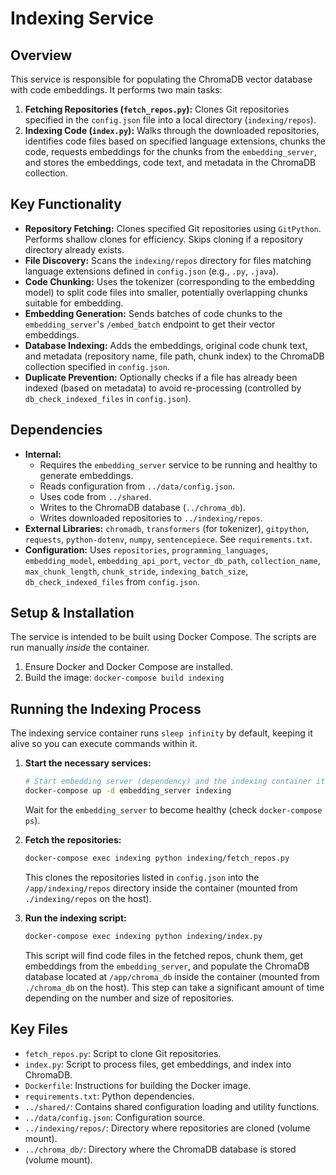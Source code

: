 # Indexing Service

## Overview

This service is responsible for populating the ChromaDB vector database with code embeddings. It performs two main tasks:

1.  **Fetching Repositories (`fetch_repos.py`):** Clones Git repositories specified in the `config.json` file into a local directory (`indexing/repos`).
2.  **Indexing Code (`index.py`):** Walks through the downloaded repositories, identifies code files based on specified language extensions, chunks the code, requests embeddings for the chunks from the `embedding_server`, and stores the embeddings, code text, and metadata in the ChromaDB collection.

## Key Functionality

-   **Repository Fetching:** Clones specified Git repositories using `GitPython`. Performs shallow clones for efficiency. Skips cloning if a repository directory already exists.
-   **File Discovery:** Scans the `indexing/repos` directory for files matching language extensions defined in `config.json` (e.g., `.py`, `.java`).
-   **Code Chunking:** Uses the tokenizer (corresponding to the embedding model) to split code files into smaller, potentially overlapping chunks suitable for embedding.
-   **Embedding Generation:** Sends batches of code chunks to the `embedding_server`'s `/embed_batch` endpoint to get their vector embeddings.
-   **Database Indexing:** Adds the embeddings, original code chunk text, and metadata (repository name, file path, chunk index) to the ChromaDB collection specified in `config.json`.
-   **Duplicate Prevention:** Optionally checks if a file has already been indexed (based on metadata) to avoid re-processing (controlled by `db_check_indexed_files` in `config.json`).

## Dependencies

-   **Internal:**
    -   Requires the `embedding_server` service to be running and healthy to generate embeddings.
    -   Reads configuration from `../data/config.json`.
    -   Uses code from `../shared`.
    -   Writes to the ChromaDB database (`../chroma_db`).
    -   Writes downloaded repositories to `../indexing/repos`.
-   **External Libraries:** `chromadb`, `transformers` (for tokenizer), `gitpython`, `requests`, `python-dotenv`, `numpy`, `sentencepiece`. See `requirements.txt`.
-   **Configuration:** Uses `repositories`, `programming_languages`, `embedding_model`, `embedding_api_port`, `vector_db_path`, `collection_name`, `max_chunk_length`, `chunk_stride`, `indexing_batch_size`, `db_check_indexed_files` from `config.json`.

## Setup & Installation

The service is intended to be built using Docker Compose. The scripts are run manually *inside* the container.

1.  Ensure Docker and Docker Compose are installed.
2.  Build the image: `docker-compose build indexing`

## Running the Indexing Process

The indexing service container runs `sleep infinity` by default, keeping it alive so you can execute commands within it.

1.  **Start the necessary services:**
    ```bash
    # Start embedding server (dependency) and the indexing container itself
    docker-compose up -d embedding_server indexing
    ```
    Wait for the `embedding_server` to become healthy (check `docker-compose ps`).

2.  **Fetch the repositories:**
    ```bash
    docker-compose exec indexing python indexing/fetch_repos.py
    ```
    This clones the repositories listed in `config.json` into the `/app/indexing/repos` directory inside the container (mounted from `./indexing/repos` on the host).

3.  **Run the indexing script:**
    ```bash
    docker-compose exec indexing python indexing/index.py
    ```
    This script will find code files in the fetched repos, chunk them, get embeddings from the `embedding_server`, and populate the ChromaDB database located at `/app/chroma_db` inside the container (mounted from `./chroma_db` on the host). This step can take a significant amount of time depending on the number and size of repositories.

## Key Files

-   `fetch_repos.py`: Script to clone Git repositories.
-   `index.py`: Script to process files, get embeddings, and index into ChromaDB.
-   `Dockerfile`: Instructions for building the Docker image.
-   `requirements.txt`: Python dependencies.
-   `../shared/`: Contains shared configuration loading and utility functions.
-   `../data/config.json`: Configuration source.
-   `../indexing/repos/`: Directory where repositories are cloned (volume mount).
-   `../chroma_db/`: Directory where the ChromaDB database is stored (volume mount).